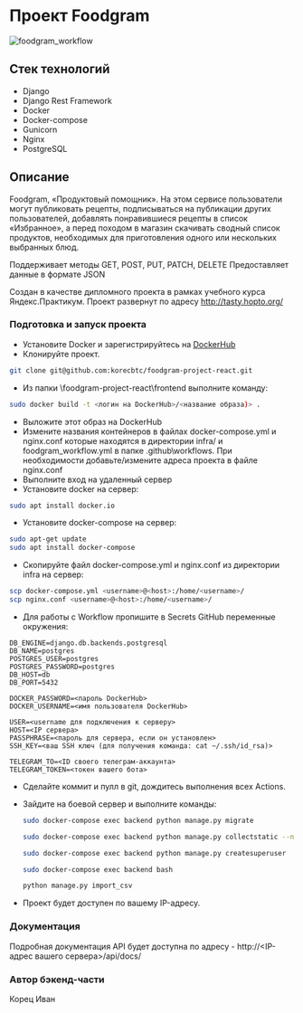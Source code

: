 
# Проект Foodgram
![foodgram_workflow](https://github.com/korecbtc/foodgram-project-react/actions/workflows/foodgram_workflow.yml/badge.svg)

## Стек технологий
- Django
- Django Rest Framework
- Docker
- Docker-compose
- Gunicorn
- Nginx
- PostgreSQL

## Описание
Foodgram, «Продуктовый помощник». На этом сервисе пользователи могут публиковать рецепты, подписываться на публикации других пользователей, добавлять понравившиеся рецепты в список «Избранное», а перед походом в магазин скачивать сводный список продуктов, необходимых для приготовления одного или нескольких выбранных блюд.

Поддерживает методы GET, POST, PUT, PATCH, DELETE
Предоставляет данные в формате JSON

Cоздан в качестве дипломного проекта в рамках учебного курса Яндекс.Практикум.
Проект развернут по адресу http://tasty.hopto.org/
### Подготовка и запуск проекта
- Установите Docker и зарегистрируйтесь на [DockerHub](https://hub.docker.com/)
- Клонируйте проект. 
```bash
git clone git@github.com:korecbtc/foodgram-project-react.git
```
- Из папки \foodgram-project-react\frontend выполните команду:
```bash
sudo docker build -t <логин на DockerHub>/<название образа)> .
```
- Выложите этот образ на DockerHub
- Измените названия контейнеров в файлах docker-compose.yml и nginx.conf которые находятся в директории infra/ и foodgram_workflow.yml в папке .github\workflows\.
При необходимости добавьте/измените адреса проекта в файле nginx.conf
- Выполните вход на удаленный сервер
- Установите docker на сервер:
```bash
sudo apt install docker.io 
```
- Установите docker-compose на сервер:
```bash
sudo apt-get update
sudo apt install docker-compose
```
- Скопируйте файл docker-compose.yml и nginx.conf из директории infra на сервер:
```bash
scp docker-compose.yml <username>@<host>:/home/<username>/
scp nginx.conf <username>@<host>:/home/<username>/
```
- Для работы с Workflow пропишите в Secrets GitHub переменные окружения:
```
DB_ENGINE=django.db.backends.postgresql
DB_NAME=postgres
POSTGRES_USER=postgres
POSTGRES_PASSWORD=postgres
DB_HOST=db
DB_PORT=5432

DOCKER_PASSWORD=<пароль DockerHub>
DOCKER_USERNAME=<имя пользователя DockerHub>

USER=<username для подключения к серверу>
HOST=<IP сервера>
PASSPHRASE=<пароль для сервера, если он установлен>
SSH_KEY=<ваш SSH ключ (для получения команда: cat ~/.ssh/id_rsa)>

TELEGRAM_TO=<ID своего телеграм-аккаунта>
TELEGRAM_TOKEN=<токен вашего бота>
```
- Сделайте коммит и пулл в git, дождитесь выполнения всех Actions.
- Зайдите на боевой сервер и выполните команды:
    ```bash
    sudo docker-compose exec backend python manage.py migrate
    ```
    ```bash
    sudo docker-compose exec backend python manage.py collectstatic --no-input 
    ```
    ```bash
    sudo docker-compose exec backend python manage.py createsuperuser
    ```

    ```bash
    sudo docker-compose exec backend bash

    python manage.py import_csv
    ```

- Проект будет доступен по вашему IP-адресу.

### Документация
Подробная документация API будет доступна по адресу - http://<IP-адрес вашего сервера>/api/docs/

### Автор бэкенд-части


Корец Иван
